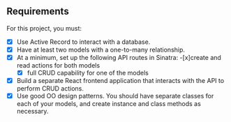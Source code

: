 ## Requirements

For this project, you must:

-[x] Use Active Record to interact with a database.
-[x] Have at least two models with a one-to-many relationship.
-[x] At a minimum, set up the following API routes in Sinatra:
  -[x]create and read actions for both models
  -[x] full CRUD capability for one of the models
-[x] Build a separate React frontend application that interacts with the API to
  perform CRUD actions.
-[x] Use good OO design patterns. You should have separate classes for each of your
  models, and create instance and class methods as necessary.